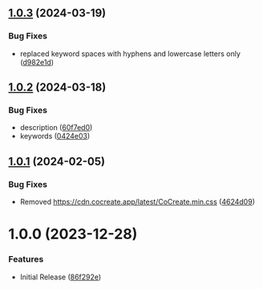 ## [1.0.3](https://github.com/CoCreate-app/CoCreate-rollup/compare/v1.0.2...v1.0.3) (2024-03-19)


### Bug Fixes

* replaced keyword spaces with hyphens and lowercase letters only ([d982e1d](https://github.com/CoCreate-app/CoCreate-rollup/commit/d982e1d26e99cfe620ebabdbd7fd6b20f61f4a44))

## [1.0.2](https://github.com/CoCreate-app/CoCreate-rollup/compare/v1.0.1...v1.0.2) (2024-03-18)


### Bug Fixes

* description ([60f7ed0](https://github.com/CoCreate-app/CoCreate-rollup/commit/60f7ed0e835bf48ca17f83b292bc7f85dbbd4cfd))
* keywords ([0424e03](https://github.com/CoCreate-app/CoCreate-rollup/commit/0424e03b50e94754a7918e54ec8338b900c93360))

## [1.0.1](https://github.com/CoCreate-app/CoCreate-rollup/compare/v1.0.0...v1.0.1) (2024-02-05)


### Bug Fixes

* Removed https://cdn.cocreate.app/latest/CoCreate.min.css ([4624d09](https://github.com/CoCreate-app/CoCreate-rollup/commit/4624d09fb7d2a7123ef0149ab05b999192c32cf7))

# 1.0.0 (2023-12-28)


### Features

* Initial Release ([86f292e](https://github.com/CoCreate-app/CoCreate-rollup/commit/86f292ec70c0955022015dc701561e01600ea500))
